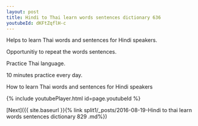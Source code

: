 ```yaml
---
layout: post
title: Hindi to Thai learn words sentences dictionary 636 
youtubeId: dKFtZqflH-c
---
```

 
 
Helps to learn Thai words and sentences for Hindi speakers.

Opportunitiy to repeat the words sentences. 

Practice Thai language. 
 
10 minutes practice every day. 
 
How to learn Thai words and sentences for Hindi speakers 
 
{% include youtubePlayer.html id=page.youtubeId %}
 
 
[Next]({{ site.baseurl }}{% link  split1/_posts/2016-08-19-Hindi to thai learn words sentences dictionary 829 .md%})
 
